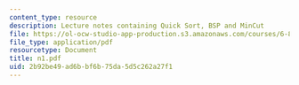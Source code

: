 ```yaml
---
content_type: resource
description: Lecture notes containing Quick Sort, BSP and MinCut
file: https://ol-ocw-studio-app-production.s3.amazonaws.com/courses/6-856j-randomized-algorithms-fall-2002/2b92be49ad6bbf6b75da5d5c262a27f1_n1.pdf
file_type: application/pdf
resourcetype: Document
title: n1.pdf
uid: 2b92be49-ad6b-bf6b-75da-5d5c262a27f1
---
```

